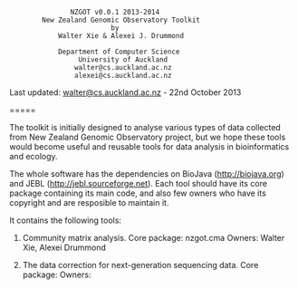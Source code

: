                    NZGOT v0.0.1 2013-2014
            New Zealand Genomic Observatory Toolkit
                             by
                Walter Xie & Alexei J. Drummond

                Department of Computer Science
                     University of Auckland
                    walter@cs.auckland.ac.nz
                    alexei@cs.auckland.ac.nz

Last updated: walter@cs.auckland.ac.nz - 22nd October 2013


=====

The toolkit is initially designed to analyse various types of data collected from 
New Zealand Genomic Observatory project, but we hope these tools would become useful 
and reusable tools for data analysis in bioinformatics and ecology.

The whole software has the dependencies on BioJava (http://biojava.org) and 
JEBL (http://jebl.sourceforge.net). Each tool should have its core package containing 
its main code, and also few owners who have its copyright and are resposible to 
maintain it. 

It contains the following tools:

1) Community matrix analysis.
Core package: nzgot.cma
Owners: Walter Xie, Alexei Drummond

2) The data correction for next-generation sequencing data.
Core package: 
Owners: 







